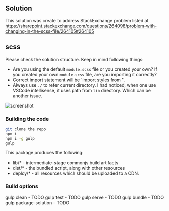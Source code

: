 ## Solution
This solution was create to address StackExchange problem listed at https://sharepoint.stackexchange.com/questions/264098/problem-with-changing-in-the-scss-file/264105#264105

## scss

Please check the solution structure. Keep in mind following things:
* Are you using the default `module.scss` file or you created your own? If you created your own `module.scss` file, are you importing it correctly?
* Correct import statement will be `import styles from '<relative path of file>'. 
* Always use `./` to refer current directory. I had noticed, when one use VSCode intellisense, it uses path from `lib` directory. Which can be another issue.

![screenshot]('./screenshot/1.png')

### Building the code

```bash
git clone the repo
npm i
npm i -g gulp
gulp
```

This package produces the following:

* lib/* - intermediate-stage commonjs build artifacts
* dist/* - the bundled script, along with other resources
* deploy/* - all resources which should be uploaded to a CDN.

### Build options

gulp clean - TODO
gulp test - TODO
gulp serve - TODO
gulp bundle - TODO
gulp package-solution - TODO
